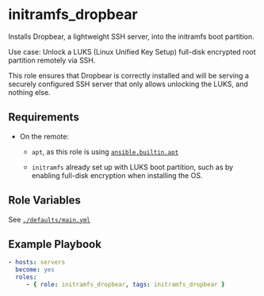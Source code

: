<!--
SPDX-FileCopyrightText: 2022 Risk.Ident GmbH <contact@riskident.com>

SPDX-License-Identifier: CC-BY-4.0
-->

# initramfs\_dropbear

Installs Dropbear, a lightweight SSH server, into the initramfs boot partition.

Use case: Unlock a LUKS (Linux Unified Key Setup) full-disk encrypted root
partition remotely via SSH.

This role ensures that Dropbear is correctly installed and will be serving a
securely configured SSH server that only allows unlocking the LUKS, and nothing
else.

## Requirements

- On the remote:

  - `apt`, as this role is using [`ansible.builtin.apt`](https://docs.ansible.com/ansible/latest/collections/ansible/builtin/apt_module.html#requirements)

  - `initramfs` already set up with LUKS boot partition, such as by enabling
    full-disk encryption when installing the OS.

## Role Variables

See [`./defaults/main.yml`](./defaults/main.yml)

## Example Playbook

```yaml
- hosts: servers
  become: yes
  roles:
     - { role: initramfs_dropbear, tags: initramfs_dropbear }
```
